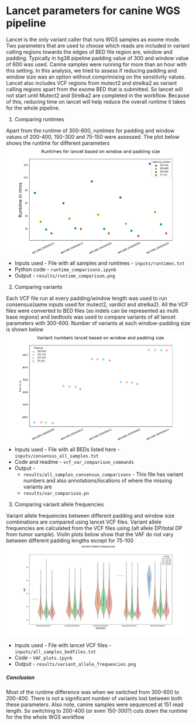 # Lancet parameters for canine WGS pipeline 

Lancet is the only variant caller that runs WGS samples as exome mode. Two parameters that are  used to choose which reads are included in variant calling regions towards the edges of BED file region are, window and padding. Typically in hg38 pipeline padding value of 300 and window value of 600 was used. Canine samples were running for more than an hour with this setting. In this analysis, we tried to  assess if reducing padding and window size was an option without comprimising on the sensitivity values. Lancet also includes VCF regions from mutect2 and strelka2 as variant calling regions apart from the exome BED that is submitted. So lancet will not start until Mutect2 and Strelka2 are completed in the workflow. Because of this, reducing time on lancet will help reduce the overall runtime it takes for the whole pipeline. 

1. Comparing runtimes 

Apart from the runtime of 300-600, runtimes for padding and window values of 200-400, 150-300 and 75-150 were  assessed. The plot  below shows the runtime for different parameters 
![](results/runtime_comparison.png)

- Inputs used - File with all samples and runtimes - `inputs/runtimes.txt`
- Python code - `runtime_comparisons.ipynb`
- Output - `results/runtime_comparison.png`

2. Comparing variants

Each VCF file run at  every padding/window length  was used to run consensus(same inputs  used for mutect2, vardict  and strelka2). All the  VCF files were converted to BED files (so indels can be represented as multi base regions) and bedtools was used to compare variants of all lancet parameters with 300-600. Number of variants at each window-padding size is shown below
![](results/var_comparison.png)
- Inputs used - File with all BEDs listed here - `inputs/consensus_all_samples.txt`
- Code and readme - `vcf_var_comparison_commands`
- Output - 
    - `results/all_samples_consensus_comparisons` - This file has variant numbers  and also annotations/locations of where  the missing variants are
    - `results/var_comparison.pn`

 3. Comparing variant allele frequencies

 Variant allele frequencies between different padding and window size combinations are compared using lancet VCF files. Variant allele frequencies are calculated from the VCF files using (alt allele DP/total DP from tumor sample). Violin plots below show that the VAF do not vary between different padding lengths except for 75-100 
 ![](results/variant_allele_frequencies.png)
 - Inputs used - File with lancet VCF files - `inputs/all_samples_bedfiles.txt`
 - Code -   `VAF_plots.ipynb`
 - Output - `results/variant_allele_frequencies.png`

##### Conclusion

Most of  the runtime difference was when we switched from 300-600 to 200-400. There  is not a significant number of  variants lost between both these parameters. Also note, canine samples were sequenced at 151 read length. So switching to 200-400 (or even 150-300?) cuts down the runtime for the the whole WGS workflow

    